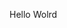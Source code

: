 Hello Wolrd














































































































































































































































































































































































































































































































































































































































































































































































































































































































































































































































































































































































































































































































































































































































































































































































































































































































































































































































































































































